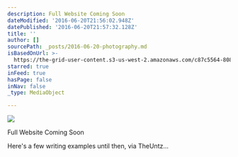 ```yaml
---
description: Full Website Coming Soon
dateModified: '2016-06-20T21:56:02.948Z'
datePublished: '2016-06-20T21:57:32.128Z'
title: ''
author: []
sourcePath: _posts/2016-06-20-photography.md
isBasedOnUrl: >-
  https://the-grid-user-content.s3-us-west-2.amazonaws.com/c87c5564-808f-4a9a-8bfa-09bf65f7806f.jpg
starred: true
inFeed: true
hasPage: false
inNav: false
_type: MediaObject

---
```

![](https://the-grid-user-content.s3-us-west-2.amazonaws.com/c87c5564-808f-4a9a-8bfa-09bf65f7806f.jpg)

Full Website Coming Soon

Here's a few writing examples until then, via TheUntz...